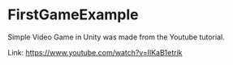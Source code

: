 # FirstGameExample

Simple Video Game in Unity was made from the Youtube tutorial.

Link: https://www.youtube.com/watch?v=IlKaB1etrik
